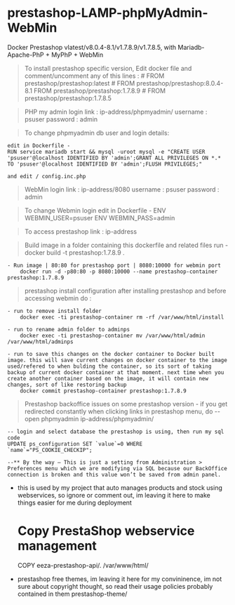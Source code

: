 # prestashop-LAMP-phpMyAdmin-WebMin
Docker Prestashop vlatest/v8.0.4-8.1/v1.7.8.9/v1.7.8.5, with Mariadb-Apache-PhP + MyPhP + WebMin

> To install prestashop specific version, Edit docker file and comment/uncomment any of this lines :
    # FROM prestashop/prestashop:latest
    # FROM prestashop/prestashop:8.0.4-8.1
    FROM prestashop/prestashop:1.7.8.9
    # FROM prestashop/prestashop:1.7.8.5


> PHP my admin login
    link : ip-address/phpmyadmin/
    username : psuser
    password : admin

> To change phpmyadmin db user and login details: 

    edit in Dockerfile - 
    RUN service mariadb start && mysql -uroot mysql -e "CREATE USER 'psuser'@localhost IDENTIFIED BY 'admin';GRANT ALL PRIVILEGES ON *.* TO 'psuser'@localhost IDENTIFIED BY 'admin';FLUSH PRIVILEGES;"

    and edit / config.inc.php


> WebMin login
    link : ip-address/8080
    username : psuser
    password : admin

> To change Webmin login
    edit in Dockerfile -
    ENV WEBMIN_USER=psuser
    ENV WEBMIN_PASS=admin

> To access prestashop
    link : ip-address


> Build image 
    in a folder containing this dockerfile and related files run
        - docker build -t prestashop:1.7.8.9 .


    - Run image | 80:80 for prestashop port | 8080:10000 for webmin port
        docker run -d -p80:80 -p 8080:10000 --name prestashop-container prestashop:1.7.8.9


> prestashop install configuration
after installing prestashop and before accessing webmin do :

    - run to remove install folder 
        docker exec -ti prestashop-container rm -rf /var/www/html/install

    - run to rename admin folder to adminps
        docker exec -ti prestashop-container mv /var/www/html/admin /var/www/html/adminps

    - run to save this changes on the docker container to Docker built image. this will save current changes on docker container to the image used/refered to when bulding the container, so its sort of taking backup of current docker container at that moment. next time when you create another container based on the image, it will contain new changes, sort of like restoring backup 
        docker commit prestashop-container prestashop:1.7.8.9



> Prestashop backoffice issues on some prestashop version
    - if you get redirected constantly when clicking links in prestashop menu, do
    -- open phpmyadmin
    ip-address/phpmyadmin/

    -- login and select database the prestashop is using, then run my sql code
    UPDATE ps_configuration SET `value`=0 WHERE `name`="PS_COOKIE_CHECKIP";

    --** By the way – This is just a setting from Administration > Preferences menu which we are modifying via SQL because our BackOffice connection is broken and this value won’t be saved from admin panel.

- this is used by my project that auto manages products and stock using webservices, so ignore or comment out, im leaving it here to make things easier for me during deployment
    # Copy PrestaShop webservice management
    COPY eeza-prestashop-api/. /var/www/html/

- prestashop free themes, im leaving it here for my convininence, im not sure about copyright thought, so read their usage policies probably contained in them
    prestashop-theme/







